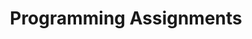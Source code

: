 ---
linktitle: "Programming Assignments"
weight: 1

title: "Programming Assignments"
draft: false
type: docs

menu:
    njuics-pa:
        name: Overview
        weight: 1

view: 3
---